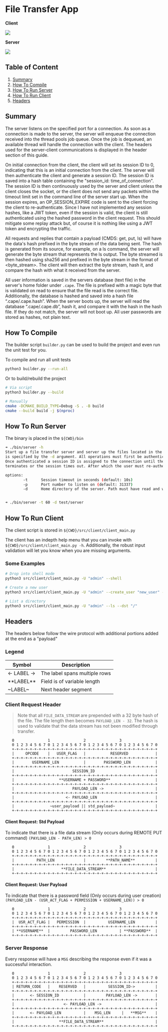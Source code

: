 # File Transfer App

**Client**

![](docs/Screen%20Shot%202022-10-03%20at%2016.43.05.jpg)

**Server**

![](docs/Screen%20Shot%202022-10-03%20at%2016.43.46.jpg)

## Table of Content
1. [Summary](#5)
1. [How To Compile](#1)
2. [How To Run Server](#2)
3. [How To Run Client](#3)
4. [Headers](#4)


## Summary <a name="5"></a>
The server listens on the specified port for a connection. As soon as a connection is made to 
the server, the server will enqueue the connection received into the thread pools job queue.
Once the job is dequeued, an available thread will handle the connection with the client. The 
headers used for the server-client communications is displayed in the header section of this guide.  

On initial connection from the client, the client will set its session ID to 0, indicating that 
this is an initial connection from the client. The server will then authenticate the client and 
generate a session ID. The session ID is saved into a hash table containing the "session_id: time_of_connection". 
The session ID is then continuously used by the server and client unless the client closes the socket, or 
the client does not send any packets within the timeout limit set in the command line of the server start 
up. When the session expires, an OP_SESSION_EXPIRE code is sent to the client forcing the client to re-authenticate. 
Since I have not implemented any session hashes, like a JWT token, even if the session is valid, the client is 
still authenticated using the hashed password in the client request. This should mitigate some replay attack but, 
of course it is nothing like using a JWT token and encrypting the traffic. 

All requests and replies that contain a payload (CMDS: get, put, ls) will have the data's hash prefixed in 
the byte stream of the data being sent. The hash is generated from its source, for example, on a ls command, 
the server will generate the byte stream that represents the ls output. The byte streamed is then hashed using 
sha256 and prefixed in the byte stream in the format of <hash><byte_stream>. The client will then extract the 
byte stream, hash it, and compare the hash with what it received from the server.  

All user information is saved in the servers database (text file) in the server's home folder under `.cape`. 
The file is prefixed with a magic byte that is validated on read to ensure that the file read is the correct 
file. Additionally, the database is hashed and saved into a hash file “.cape/.cape.hash”. When the server boots 
up, the server will read the database “.cape/.cape.db”, hash it, and compare it with the hash in the hash file. 
If they do not match, the server will not boot up. All user passwords are stored as hashes, not plain text. 

## How To Compile <a name="1"></a>
The builder script `builder.py` can be used to build the project and even 
run the unit test for you.

To compile and run all unit tests
```bash
python3 builder.py --run-all
```
Or to build/rebuild the project
```bash
# Via script
python3 builder.py --build

# Manually
cmake -DCMAKE_BUILD_TYPE=Debug -S . -B build
cmake --build build -j $(nproc)
```

## How To Run Server <a name="2"></a>
The binary is placed in the `${CWD}/bin`
```bash
➜ ./bin/server -h
Start up a file transfer server and server up the files located in the home directory which 
is specified by the -d argument. All operations must first be authenticated. 
Once authenticated a session ID is assigned to the connection until the connection 
terminates or the session times out. After which the user must re-authenticate.

options:
        -t      Session timeout in seconds (default: 10s)
        -p      Port number to listen on (default: 31337)
        -d      Home directory of the server. Path must have read and write permissions.


➜ ./bin/server -t 60 -d test/server
```

## How To Run Client <a name="3"></a>
The client script is stored in `${CWD}/src/client/client_main.py` 

The client has an indepth help menu that you can invoke with `${CWD}/src/client/client_main.py -h`.
Additionally, the robust input validation will let you know when you are missing arguments.

### Some Examples
```bash
# Drop into shell mode
python3 src/client/client_main.py -U "admin" --shell

# Create a new user
python3 src/client/client_main.py -U "admin" --create_user "new_user" --perm READ_WRITE

# List a directory
python3 src/client/client_main.py -U "admin" --ls --dst "/"
```


## Headers <a name="4"></a>
The headers below follow the wire protocol with additional portions
added at the end as a "payload"

### Legend

| Symbol      | Description                   |
|-------------|-------------------------------|
| <- LABEL -> | The label spans multiple rows |
| \*\*LABEL** | Field is of variable length   |
| \~LABEL\~   | Next header segment           |

### Client Request Header
> Note that all `FILE_DATA_STREAM` are prepended with a 32 byte hash of 
> the file. The file length then becomes `PAYLOAD_LEN - 32`. The hash 
> is used to validate that the data stream has not been modified through
> transfer. 

```
   0               1               2               3   
   0 1 2 3 4 5 6 7 0 1 2 3 4 5 6 7 0 1 2 3 4 5 6 7 0 1 2 3 4 5 6 7 0
   +-+-+-+-+-+-+-+-+-+-+-+-+-+-+-+-+-+-+-+-+-+-+-+-+-+-+-+-+-+-+-+-+
   |     OPCODE    |   USER_FLAG   |           RESERVED            |
   +-+-+-+-+-+-+-+-+-+-+-+-+-+-+-+-+-+-+-+-+-+-+-+-+-+-+-+-+-+-+-+-+
   |        USERNAME_LEN           |        PASSWORD_LEN           |
   +-+-+-+-+-+-+-+-+-+-+-+-+-+-+-+-+-+-+-+-+-+-+-+-+-+-+-+-+-+-+-+-+
   |                          SESSION_ID                           |
   +-+-+-+-+-+-+-+-+-+-+-+-+-+-+-+-+-+-+-+-+-+-+-+-+-+-+-+-+-+-+-+-+
   |                    **USERNAME + PASSWORD**                    |
   +-+-+-+-+-+-+-+-+-+-+-+-+-+-+-+-+-+-+-+-+-+-+-+-+-+-+-+-+-+-+-+-+
   |                          PAYLOAD_LEN ->                       |
   +-+-+-+-+-+-+-+-+-+-+-+-+-+-+-+-+-+-+-+-+-+-+-+-+-+-+-+-+-+-+-+-+
   |                       <- PAYLOAD_LEN                          |
   +-+-+-+-+-+-+-+-+-+-+-+-+-+-+-+-+-+-+-+-+-+-+-+-+-+-+-+-+-+-+-+-+
   |                ~user_payload || std_payload~                  |
   +-+-+-+-+-+-+-+-+-+-+-+-+-+-+-+-+-+-+-+-+-+-+-+-+-+-+-+-+-+-+-+-+
```
#### Client Request: Std Payload
To indicate that there is a file data stream (Only occurs during REMOTE PUT command)
`(PAYLOAD_LEN - PATH_LEN) > 0`
```
   0               1               2               3   
   0 1 2 3 4 5 6 7 0 1 2 3 4 5 6 7 0 1 2 3 4 5 6 7 0 1 2 3 4 5 6 7 0
   +-+-+-+-+-+-+-+-+-+-+-+-+-+-+-+-+-+-+-+-+-+-+-+-+-+-+-+-+-+-+-+-+
   |          PATH_LEN             |         **PATH_NAME**         |
   +-+-+-+-+-+-+-+-+-+-+-+-+-+-+-+-+-+-+-+-+-+-+-+-+-+-+-+-+-+-+-+-+
   |                     **FILE_DATA_STREAM**                      |
   +-+-+-+-+-+-+-+-+-+-+-+-+-+-+-+-+-+-+-+-+-+-+-+-+-+-+-+-+-+-+-+-+
```
####  Client Request: User Payload
To indicate that there is a password field (Only occurs during user creation)
`(PAYLOAD_LEN - (USR_ACT_FLAG + PERMISSION + USERNAME_LEN)) > 0`
```
   0               1               2               3   
   0 1 2 3 4 5 6 7 0 1 2 3 4 5 6 7 0 1 2 3 4 5 6 7 0 1 2 3 4 5 6 7 0
   +-+-+-+-+-+-+-+-+-+-+-+-+-+-+-+-+-+-+-+-+-+-+-+-+-+-+-+-+-+-+-+-+
   |  USR_ACT_FLAG |   PERMISSION  |          USERNAME_LEN         |
   +-+-+-+-+-+-+-+-+-+-+-+-+-+-+-+-+-+-+-+-+-+-+-+-+-+-+-+-+-+-+-+-+
   | **USERNAME**  |         PASSWORD_LEN          | **PASSWORD**  |
   +-+-+-+-+-+-+-+-+-+-+-+-+-+-+-+-+-+-+-+-+-+-+-+-+-+-+-+-+-+-+-+-+
```
### Server Response
Every response will have a `MSG` describing the response even if it 
was a successful interaction.
```
   0               1               2               3   
   0 1 2 3 4 5 6 7 0 1 2 3 4 5 6 7 0 1 2 3 4 5 6 7 0 1 2 3 4 5 6 7 0
   +-+-+-+-+-+-+-+-+-+-+-+-+-+-+-+-+-+-+-+-+-+-+-+-+-+-+-+-+-+-+-+-+
   | RETURN_CODE   |    RESERVED   |          SESSION_ID->         |
   +-+-+-+-+-+-+-+-+-+-+-+-+-+-+-+-+-+-+-+-+-+-+-+-+-+-+-+-+-+-+-+-+
   |       <- SESSION_ID           |         PAYLOAD_LEN ->        |
   +-+-+-+-+-+-+-+-+-+-+-+-+-+-+-+-+-+-+-+-+-+-+-+-+-+-+-+-+-+-+-+-+
   |                      <- PAYLOAD_LEN ->                        |
   +-+-+-+-+-+-+-+-+-+-+-+-+-+-+-+-+-+-+-+-+-+-+-+-+-+-+-+-+-+-+-+-+
   |       <- PAYLOAD_LEN          |    MSG_LEN     |   **MSG**    |
   +-+-+-+-+-+-+-+-+-+-+-+-+-+-+-+-+-+-+-+-+-+-+-+-+-+-+-+-+-+-+-+-+
   |                    **FILE_DATA_STREAM**                       |
   +-+-+-+-+-+-+-+-+-+-+-+-+-+-+-+-+-+-+-+-+-+-+-+-+-+-+-+-+-+-+-+-+
```